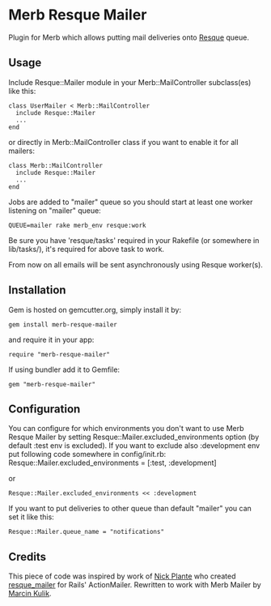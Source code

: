 Merb Resque Mailer
==================

Plugin for Merb which allows putting mail deliveries onto [Resque](http://github.com/defunkt/resque) queue.

Usage
-----

Include Resque::Mailer module in your Merb::MailController subclass(es) like this: 

    class UserMailer < Merb::MailController
      include Resque::Mailer
      ...
    end

or directly in Merb::MailController class if you want to enable it for all mailers:

    class Merb::MailController
      include Resque::Mailer
      ...
    end

Jobs are added to "mailer" queue so you should start at least one worker listening on "mailer" queue:

    QUEUE=mailer rake merb_env resque:work

Be sure you have 'resque/tasks' required in your Rakefile (or somewhere in lib/tasks/), it's required for above task to work. 

From now on all emails will be sent asynchronously using Resque worker(s).

Installation
------------

Gem is hosted on gemcutter.org, simply install it by:

    gem install merb-resque-mailer

and require it in your app:

    require "merb-resque-mailer"

If using bundler add it to Gemfile:

    gem "merb-resque-mailer"

Configuration
-------------

You can configure for which environments you don't want to use Merb Resque Mailer by setting Resque::Mailer.excluded_environments option (by default :test env is excluded). If you want to exclude also :development env put following code somewhere in config/init.rb:
    Resque::Mailer.excluded_environments = [:test, :development]

or

    Resque::Mailer.excluded_environments << :development

If you want to put deliveries to other queue than default "mailer" you can set it like this:

    Resque::Mailer.queue_name = "notifications"

Credits
-------

This piece of code was inspired by work of [Nick Plante](http://github.com/zapnap) who created [resque_mailer](http://github.com/zapnap/resque_mailer) for Rails' ActionMailer. Rewritten to work with Merb Mailer by [Marcin Kulik](http://github.com/sickill).
